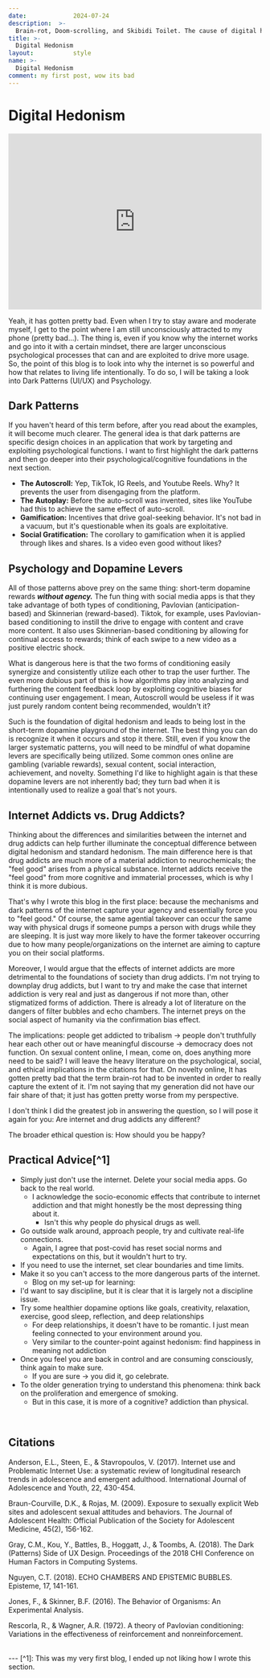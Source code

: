 ```yaml
---
date:             2024-07-24
description:  >-
  Brain-rot, Doom-scrolling, and Skibidi Toilet. The cause of digital hedonism and things to do against it.
title: >-
  Digital Hedonism
layout:           style
name: >-
  Digital Hedonism
comment: my first post, wow its bad
---
```


# Digital Hedonism


  <iframe class="py-3" width="100%" height="350" src="https://www.youtube.com/embed/L8csN-ci3Yk?si=ADXqqsxQjTOxFQ9R&amp;start=41" title="YouTube video player" frameborder="0" allow="accelerometer; autoplay; clipboard-write; encrypted-media; gyroscope; picture-in-picture; web-share" referrerpolicy="strict-origin-when-cross-origin" allowfullscreen></iframe>


Yeah, it has gotten pretty bad. Even when I try to stay aware and moderate myself, I get to the point where I am still unconsciously attracted to my phone (pretty bad...).  The thing is, even if you know why the internet works and go into it with a certain mindset, there are larger unconscious psychological processes that can and are exploited to drive more usage. So, the point of this blog is to look into why the internet is so powerful and how that relates to living life intentionally. To do so, I will be taking a look into Dark Patterns (UI/UX) and Psychology.

## Dark Patterns

If you haven't heard of this term before, after you read about the examples, it will become much clearer. The general idea is that dark patterns are specific design choices in an application that work by targeting and exploiting psychological functions. I want to first highlight the dark patterns and then go deeper into their psychological/cognitive foundations in the next section.

- **The Autoscroll:** Yep, TikTok, IG Reels, and Youtube Reels. Why? It prevents the user from disengaging from the platform.
- **The Autoplay:** Before the auto-scroll was invented, sites like YouTube had this to achieve the same effect of auto-scroll.
- **Gamification:** Incentives that drive goal-seeking behavior. It's not bad in a vacuum, but it's questionable when its goals are exploitative.
- **Social Gratification:** The corollary to gamification when it is applied through likes and shares. Is a video even good without likes?

## Psychology and Dopamine Levers

All of those patterns above prey on the same thing: short-term dopamine rewards ***without agency.*** The fun thing with social media apps is that they take advantage of both types of conditioning, Pavlovian (anticipation-based) and Skinnerian (reward-based). Tiktok, for example, uses Pavlovian-based conditioning to instill the drive to engage with content and crave more content. It also uses Skinnerian-based conditioning by allowing for continual access to rewards; think of each swipe to a new video as a positive electric shock. 

What is dangerous here is that the two forms of conditioning easily synergize and consistently utilize each other to trap the user further. The even more dubious part of this is how algorithms play into analyzing and furthering the content feedback loop by exploiting cognitive biases for continuing user engagement. I mean, Autoscroll would be useless if it was just purely random content being recommended, wouldn't it? 

Such is the foundation of digital hedonism and leads to being lost in the short-term dopamine playground of the internet. The best thing you can do is recognize it when it occurs and stop it there. Still, even if you know the larger systematic patterns, you will need to be mindful of what dopamine levers are specifically being utilized. Some common ones online are gambling (variable rewards), sexual content, social interaction, achievement, and novelty. Something I'd like to highlight again is that these dopamine levers are not inherently bad; they turn bad when it is intentionally used to realize a goal that's not yours.

## Internet Addicts vs. Drug Addicts?

Thinking about the differences and similarities between the internet and drug addicts can help further illuminate the conceptual difference between digital hedonism and standard hedonism. The main difference here is that drug addicts are much more of a material addiction to neurochemicals; the "feel good" arises from a physical substance. Internet addicts receive the "feel good" from more cognitive and immaterial processes, which is why I think it is more dubious. 

That's why I wrote this blog in the first place: because the mechanisms and dark patterns of the internet capture your agency and essentially force you to "feel good." Of course, the same agential takeover can occur the same way with physical drugs if someone pumps a person with drugs while they are sleeping. It is just way more likely to have the former takeover occurring due to how many people/organizations on the internet are aiming to capture you on their social platforms.

Moreover, I would argue that the effects of internet addicts are more detrimental to the foundations of society than drug addicts. I'm not trying to downplay drug addicts, but I want to try and make the case that internet addiction is very real and just as dangerous if not more than, other stigmatized forms of addiction. There is already a lot of literature on the dangers of filter bubbles and echo chambers. The internet preys on the social aspect of humanity via the confirmation bias effect. 

The implications: people get addicted to tribalism -> people don't truthfully hear each other out or have meaningful discourse -> democracy does not function. On sexual content online, I mean, come on, does anything more need to be said? I will leave the heavy literature on the psychological, social, and ethical implications in the citations for that. On novelty online, It has gotten pretty bad that the term brain-rot had to be invented in order to really capture the extent of it. I'm not saying that my generation did not have our fair share of that; it just has gotten pretty worse from my perspective. 

I don't think I did the greatest job in answering the question, so I will pose it again for you: Are internet and drug addicts any different?

The broader ethical question is: How should you be happy?

## Practical Advice[^1]


- Simply just don't use the internet. Delete your social media apps. Go back to the real world.
    - I acknowledge the socio-economic effects that contribute to internet addiction and that might honestly be the most depressing thing about it.
        - Isn't this why people do physical drugs as well.
- Go outside walk around, approach people, try and cultivate real-life connections.
    - Again, I agree that post-covid has reset social norms and expectations on this, but it wouldn't hurt to try.
- If you need to use the internet, set clear boundaries and time limits.
- Make it so you can't access to the more dangerous parts of the internet.
    - Blog on my set-up for learning: 
- I'd want to say discipline, but it is clear that it is largely not a discipline issue.
- Try some healthier dopamine options like goals, creativity, relaxation, exercise, good sleep, reflection, and deep relationships
    - For deep relationships, it doesn't have to be romantic. I just mean feeling connected to your environment around you.
    - Very similar to the counter-point against hedonism: find happiness in meaning not addiction
- Once you feel you are back in control and are consuming consciously, think again to make sure.
    - If you are sure -> you did it, go celebrate.
- To the older generation trying to understand this phenomena: think back on the proliferation and emergence of smoking.
    - But in this case, it is more of a cognitive? addiction than physical.

<br/>

## Citations

Anderson, E.L., Steen, E., & Stavropoulos, V. (2017). Internet use and Problematic Internet Use: a systematic review of longitudinal research trends in adolescence and emergent adulthood. International Journal of Adolescence and Youth, 22, 430-454.

Braun-Courville, D.K., & Rojas, M. (2009). Exposure to sexually explicit Web sites and adolescent sexual attitudes and behaviors. The Journal of Adolescent Health: Official Publication of the Society for Adolescent Medicine, 45(2), 156-162.

Gray, C.M., Kou, Y., Battles, B., Hoggatt, J., & Toombs, A. (2018). The Dark (Patterns) Side of UX Design. Proceedings of the 2018 CHI Conference on Human Factors in Computing Systems.

Nguyen, C.T. (2018). ECHO CHAMBERS AND EPISTEMIC BUBBLES. Episteme, 17, 141-161.

Jones, F., & Skinner, B.F. (2016). The Behavior of Organisms: An Experimental Analysis.

Rescorla, R., & Wagner, A.R. (1972). A theory of Pavlovian conditioning: Variations in the effectiveness of reinforcement and nonreinforcement.

<br/>
---
[^1]: This was my very first blog, I ended up not liking how I wrote this section.